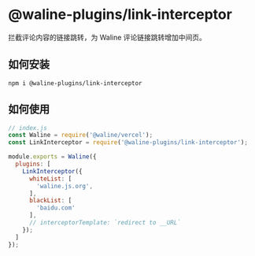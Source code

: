 # @waline-plugins/link-interceptor

拦截评论内容的链接跳转，为 Waline 评论链接跳转增加中间页。

## 如何安装

```
npm i @waline-plugins/link-interceptor
```

## 如何使用

```js
// index.js
const Waline = require('@waline/vercel');
const LinkInterceptor = require('@waline-plugins/link-interceptor');

module.exports = Waline({
  plugins: [
    LinkInterceptor({
      whiteList: [
        'waline.js.org',
      ],
      blackList: [
        'baidu.com'
      ],
      // interceptorTemplate: `redirect to __URL`
    });
  ]
});
```